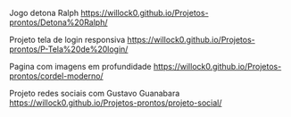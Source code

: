 Jogo detona Ralph
https://willock0.github.io/Projetos-prontos/Detona%20Ralph/

Projeto tela de login responsiva
https://willock0.github.io/Projetos-prontos/P-Tela%20de%20login/

Pagina com imagens em profundidade
https://willock0.github.io/Projetos-prontos/cordel-moderno/

Projeto redes sociais com Gustavo Guanabara
https://willock0.github.io/Projetos-prontos/projeto-social/
